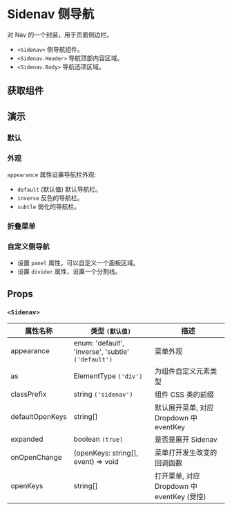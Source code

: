 # Sidenav 侧导航

对 Nav 的一个封装，用于页面侧边栏。

- `<Sidenav>` 侧导航组件。
- `<Sidenav.Header>` 导航顶部内容区域。
- `<Sidenav.Body>` 导航选项区域。

## 获取组件

<!--{include:(components/sidenav/fragments/import.md)}-->

## 演示

### 默认

<!--{include:`basic.md`}-->

### 外观

`appearance` 属性设置导航栏外观:

- `default` (默认值) 默认导航栏。
- `inverse` 反色的导航栏。
- `subtle` 弱化的导航栏。

<!--{include:`appearance.md`}-->

### 折叠菜单

<!--{include:`collapsed.md`}-->

### 自定义侧导航

- 设置 `panel` 属性，可以自定义一个面板区域。
- 设置 `divider` 属性，设置一个分割线。

<!--{include:`divider-panel.md`}-->

## Props

### `<Sidenav>`

| 属性名称        | 类型 `(默认值)`                                    | 描述                                       |
| --------------- | -------------------------------------------------- | ------------------------------------------ |
| appearance      | enum: 'default', 'inverse', 'subtle' `('default')` | 菜单外观                                   |
| as              | ElementType `('div')`                              | 为组件自定义元素类型                       |
| classPrefix     | string `('sidenav')`                               | 组件 CSS 类的前缀                          |
| defaultOpenKeys | string[]                                           | 默认展开菜单, 对应 Dropdown 中 eventKey    |
| expanded        | boolean `(true)`                                   | 是否是展开 Sidenav                         |
| onOpenChange    | (openKeys: string[], event) => void                | 菜单打开发生改变的回调函数                 |
| openKeys        | string[]                                           | 打开菜单, 对应 Dropdown 中 eventKey (受控) |

